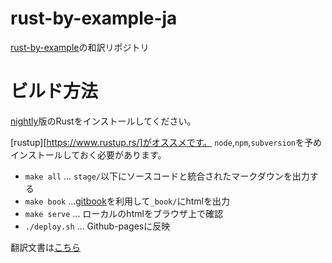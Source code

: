 # rust-by-example-ja

[rust-by-example](https://github.com/rust-lang/rust-by-example)の和訳リポジトリ

# ビルド方法

[nightly](http://www.rust-lang.org/install.html)版のRustをインストールしてください。

[rustup][https://www.rustup.rs/]がオススメです。
`node`,`npm`,`subversion`を予めインストールしておく必要があります。


- `make all` ... `stage/`以下にソースコードと統合されたマークダウンを出力する
- `make book` ...[gitbook](https://www.gitbook.com/)を利用して`_book/`にhtmlを出力
- `make serve` ... ローカルのhtmlをブラウザ上で確認
- `./deploy.sh` ... Github-pagesに反映

翻訳文書は[こちら](http://rust-lang-ja.org/rust-by-example/index.html)
